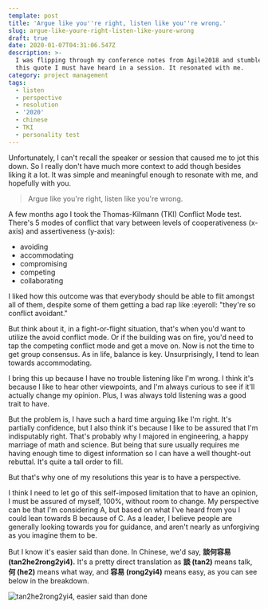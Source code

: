 ```yaml
---
template: post
title: 'Argue like you''re right, listen like you''re wrong.'
slug: argue-like-youre-right-listen-like-youre-wrong
draft: true
date: 2020-01-07T04:31:06.547Z
description: >-
  I was flipping through my conference notes from Agile2018 and stumbled upon
  this quote I must have heard in a session. It resonated with me.
category: project management
tags:
  - listen
  - perspective
  - resolution
  - '2020'
  - chinese
  - TKI
  - personality test
---
```

Unfortunately, I can't recall the speaker or session that caused me to jot this down. So I really don't have much more context to add though besides liking it a lot. It was simple and meaningful enough to resonate with me, and hopefully with you. 

> Argue like you're right, listen like you're wrong.

A few months ago I took the Thomas-Kilmann (TKI) Conflict Mode test. There's 5 modes of conflict that vary between levels of cooperativeness (x-axis) and assertiveness (y-axis): 

* avoiding
* accommodating
* compromising
* competing
* collaborating 

I liked how this outcome was that everybody should be able to flit amongst all of them, despite some of them getting a bad rap like :eyeroll: "they're so conflict avoidant." 

But think about it, in a fight-or-flight situation, that's when you'd want to utilize the avoid conflict mode. Or if the building was on fire, you'd need to tap the competing conflict mode and get a move on. Now is not the time to get group consensus. As in life, balance is key. Unsurprisingly, I tend to lean towards accommodating.  

I bring this up because I have no trouble listening like I'm wrong. I think it's because I like to hear other viewpoints, and I'm always curious to see if it'll actually change my opinion. Plus, I was always told listening was a good trait to have. 

But the problem is, I have such a hard time arguing like I'm right. It's partially confidence, but I also think it's because I like to be assured that I'm indisputably right. That's probably why I majored in engineering, a happy marriage of math and science. But being that sure usually requires me having enough time to digest information so I can have a well thought-out rebuttal. It's quite a tall order to fill.  

But that's why one of my resolutions this year is to have a perspective. 

I think I need to let go of this self-imposed limitation that to have an opinion, I must be assured of myself, 100%, without room to change. My perspective can be that I'm considering A, but based on what I've heard from you I could lean towards B because of C. As a leader, I believe people are generally looking towards you for guidance, and aren't nearly as unforgiving as you imagine them to be. 

But I know it's easier said than done. In Chinese, we'd say, **談何容易 (tan2he2rong2yi4).** It's a pretty direct translation as **談 (tan2)** means talk, **何 (he2)** means what way, and **容易 (rong2yi4)** means easy, as you can see below in the breakdown. 

![tan2he2rong2yi4, easier said than done](/media/2020-01-06-tanherongyi.png "談何容易, tan2he2rong2yi4, easier said than done")
